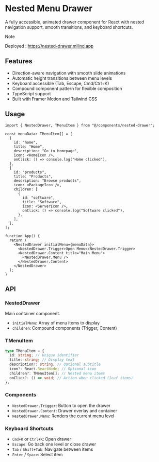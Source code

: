 # Nested Menu Drawer

A fully accessible, animated drawer component for React with nested navigation support, smooth transitions, and keyboard shortcuts.

> [!Note]
> Deployed : https://nested-drawer.milind.app

## Features

- Direction-aware navigation with smooth slide animations
- Automatic height transitions between menu levels
- Keyboard accessible (Tab, Escape, Cmd/Ctrl+K)
- Compound component pattern for flexible composition
- TypeScript support
- Built with Framer Motion and Tailwind CSS

## Usage

```tsx
import { NestedDrawer, TMenuItem } from "@/components/nested-drawer";

const menuData: TMenuItem[] = [
  {
    id: "home",
    title: "Home",
    description: "Go to homepage",
    icon: <HomeIcon />,
    onClick: () => console.log("Home clicked"),
  },
  {
    id: "products",
    title: "Products",
    description: "Browse products",
    icon: <PackageIcon />,
    children: [
      {
        id: "software",
        title: "Software",
        icon: <ServerIcon />,
        onClick: () => console.log("Software clicked"),
      },
    ],
  },
];

function App() {
  return (
    <NestedDrawer initialMenu={menuData}>
      <NestedDrawer.Trigger>Open Menu</NestedDrawer.Trigger>
      <NestedDrawer.Content title="Main Menu">
        <NestedDrawer.Menu />
      </NestedDrawer.Content>
    </NestedDrawer>
  );
}
```

## API

### NestedDrawer

Main container component.

- `initialMenu`: Array of menu items to display
- `children`: Compound components (Trigger, Content)

### TMenuItem

```ts
type TMenuItem = {
  id: string; // Unique identifier
  title: string; // Display text
  description?: string; // Optional subtitle
  icon?: React.ReactNode; // Optional icon
  children?: TMenuItem[]; // Nested menu items
  onClick?: () => void; // Action when clicked (leaf items)
};
```

### Components

- `NestedDrawer.Trigger`: Button to open the drawer
- `NestedDrawer.Content`: Drawer overlay and container
- `NestedDrawer.Menu`: Renders the current menu level

### Keyboard Shortcuts

- `Cmd+K` or `Ctrl+K`: Open drawer
- `Escape`: Go back one level or close drawer
- `Tab` / `Shift+Tab`: Navigate between items
- `Enter` / `Space`: Select item
